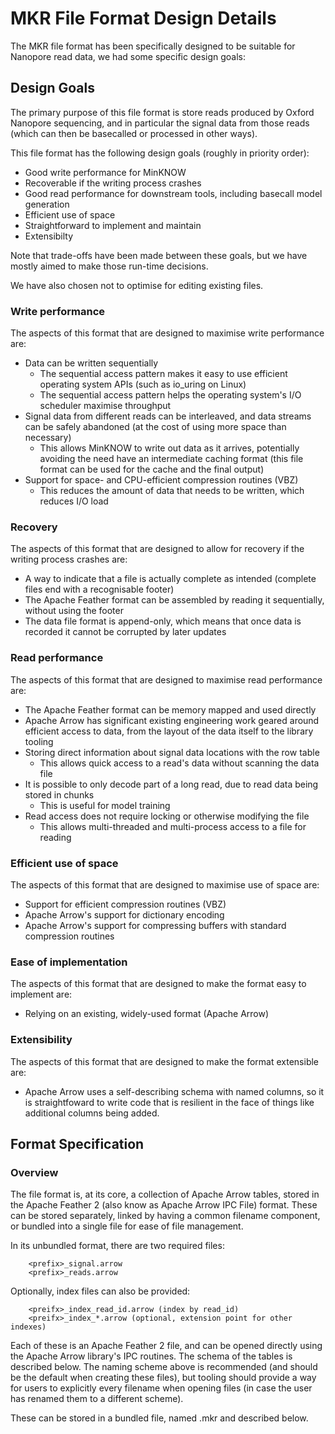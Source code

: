 MKR File Format Design Details
==============================

The MKR file format has been specifically designed to be suitable for Nanopore read data, we had some specific design goals:

Design Goals
------------

The primary purpose of this file format is store reads produced by Oxford Nanopore sequencing, and in particular the signal data from those reads (which can then be basecalled or processed in other ways).

This file format has the following design goals (roughly in priority order):

- Good write performance for MinKNOW
- Recoverable if the writing process crashes
- Good read performance for downstream tools, including basecall model generation
- Efficient use of space
- Straightforward to implement and maintain
- Extensibilty

Note that trade-offs have been made between these goals, but we have mostly aimed to make those run-time decisions.

We have also chosen not to optimise for editing existing files.


### Write performance

The aspects of this format that are designed to maximise write performance are:

- Data can be written sequentially
  - The sequential access pattern makes it easy to use efficient operating system APIs (such as io_uring on Linux)
  - The sequential access pattern helps the operating system's I/O scheduler maximise throughput
- Signal data from different reads can be interleaved, and data streams can be safely abandoned (at the cost of using more space than necessary)
  - This allows MinKNOW to write out data as it arrives, potentially avoiding the need have an intermediate caching format (this file format can be used for the cache and the final output)
- Support for space- and CPU-efficient compression routines (VBZ)
  - This reduces the amount of data that needs to be written, which reduces I/O load

### Recovery

The aspects of this format that are designed to allow for recovery if the writing process crashes are:

- A way to indicate that a file is actually complete as intended (complete files end with a recognisable footer)
- The Apache Feather format can be assembled by reading it sequentially, without using the footer
- The data file format is append-only, which means that once data is recorded it cannot be corrupted by later updates

### Read performance

The aspects of this format that are designed to maximise read performance are:

- The Apache Feather format can be memory mapped and used directly
- Apache Arrow has significant existing engineering work geared around efficient access to data, from the layout of the data itself to the library tooling
- Storing direct information about signal data locations with the row table
  - This allows quick access to a read's data without scanning the data file
- It is possible to only decode part of a long read, due to read data being stored in chunks
  - This is useful for model training
- Read access does not require locking or otherwise modifying the file
  - This allows multi-threaded and multi-process access to a file for reading

### Efficient use of space

The aspects of this format that are designed to maximise use of space are:

- Support for efficient compression routines (VBZ)
- Apache Arrow's support for dictionary encoding
- Apache Arrow's support for compressing buffers with standard compression routines

### Ease of implementation

The aspects of this format that are designed to make the format easy to implement are:

- Relying on an existing, widely-used format (Apache Arrow)

### Extensibility

The aspects of this format that are designed to make the format extensible are:

- Apache Arrow uses a self-describing schema with named columns, so it is straightfoward to write code that is resilient in the face of things like additional columns being added.


Format Specification
--------------------

### Overview

The file format is, at its core, a collection of Apache Arrow tables, stored in the Apache Feather 2 (also know as Apache Arrow IPC File) format. These can be stored separately, linked by having a common filename component, or bundled into a single file for ease of file management.

In its unbundled format, there are two required files:

```
    <prefix>_signal.arrow
    <prefix>_reads.arrow
```

Optionally, index files can also be provided:

```
    <preifx>_index_read_id.arrow (index by read_id)
    <preifx>_index_*.arrow (optional, extension point for other indexes)
```

Each of these is an Apache Feather 2 file, and can be opened directly using the Apache Arrow library's IPC routines. The schema of the tables is described below. The naming scheme above is recommended (and should be the default when creating these files), but tooling should provide a way for users to explicitly every filename when opening files (in case the user has renamed them to a different scheme).

These can be stored in a bundled file, named <prefix>.mkr and described below.